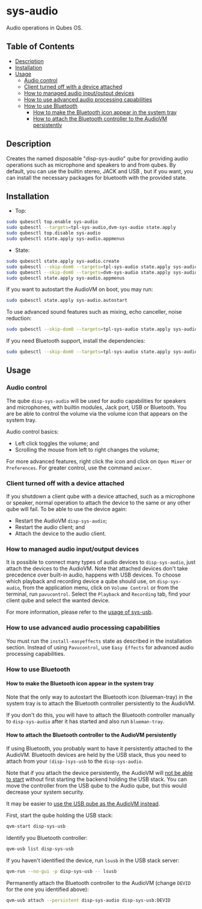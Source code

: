 # sys-audio

Audio operations in Qubes OS.

## Table of Contents

*   [Description](#description)
*   [Installation](#installation)
*   [Usage](#usage)
    *   [Audio control](#audio-control)
    *   [Client turned off with a device attached](#client-turned-off-with-a-device-attached)
    *   [How to managed audio input/output devices](#how-to-managed-audio-inputoutput-devices)
    *   [How to use advanced audio processing capabilities](#how-to-use-advanced-audio-processing-capabilities)
    *   [How to use Bluetooth](#how-to-use-bluetooth)
        *   [How to make the Bluetooth icon appear in the system tray](#how-to-make-the-bluetooth-icon-appear-in-the-system-tray)
        *   [How to attach the Bluetooth controller to the AudioVM persistently](#how-to-attach-the-bluetooth-controller-to-the-audiovm-persistently)

## Description

Creates the named disposable "disp-sys-audio" qube for providing audio
operations such as microphone and speakers to and from qubes. By default, you
can use the builtin stereo, JACK and  USB , but if you want, you can install
the necessary packages for bluetooth with the provided state.

## Installation

*   Top:

```sh
sudo qubesctl top.enable sys-audio
sudo qubesctl --targets=tpl-sys-audio,dvm-sys-audio state.apply
sudo qubesctl top.disable sys-audio
sudo qubesctl state.apply sys-audio.appmenus
```

*   State:

<!-- pkg:begin:post-install -->

```sh
sudo qubesctl state.apply sys-audio.create
sudo qubesctl --skip-dom0 --targets=tpl-sys-audio state.apply sys-audio.install
sudo qubesctl --skip-dom0 --targets=dvm-sys-audio state.apply sys-audio.configure-dvm
sudo qubesctl state.apply sys-audio.appmenus
```

<!-- pkg:end:post-install -->

If you want to autostart the AudioVM on boot, you may run:

```sh
sudo qubesctl state.apply sys-audio.autostart
```

To use advanced sound features such as mixing, echo canceller, noise
reduction:

```sh
sudo qubesctl --skip-dom0 --targets=tpl-sys-audio state.apply sys-audio.install-easyeffects
```

If you need Bluetooth support, install the dependencies:

```sh
sudo qubesctl --skip-dom0 --targets=tpl-sys-audio state.apply sys-audio.install-bluetooth
```

## Usage

### Audio control

The qube `disp-sys-audio` will be used for audio capabilities for speakers
and microphones, with builtin modules, Jack port, USB or Bluetooth. You are be
able to control the volume via the volume icon that appears on the system
tray.

Audio control basics:

*   Left click toggles the volume; and
*   Scrolling the mouse from left to right changes the volume;

For more advanced features, right click the icon and click on `Open Mixer` or
`Preferences`. For greater control, use the command `amixer`.

### Client turned off with a device attached

If you shutdown a client qube with a device attached, such as a microphone or
speaker, normal operation to attach the device to the same or any other qube
will fail. To be able to use the device again:

*   Restart the AudioVM `disp-sys-audio`;
*   Restart the audio client; and
*   Attach the device to the audio client.

### How to managed audio input/output devices

It is possible to connect many types of audio devices to `disp-sys-audio`,
just attach the devices to the AudioVM. Note that attached devices don't take
precedence over built-in audio, happens with USB devices. To choose which
playback and recording device a qube should use, on `disp-sys-audio`, from the
application menu, click on `Volume Control` or from the terminal, run
`pavucontrol`. Select the `Playback` and `Recording` tab, find your client
qube and select the wanted device.

For more information, please refer to the
[usage of sys-usb](../sys-usb/README.md#usage).

### How to use advanced audio processing capabilities

You must run the `install-easyeffects` state as described in the installation
section. Instead of using `Pavucontrol`, use `Easy Effects` for advanced audio
processing capabilities.

### How to use Bluetooth

#### How to make the Bluetooth icon appear in the system tray

Note that the only way to autostart the Bluetooth icon (blueman-tray) in the
system tray is to attach the Bluetooth controller persistently to the AudioVM.

If you don't do this, you will have to attach the Bluetooth controller
manually to `disp-sys-audio` after it has started and also run `blueman-tray`.

#### How to attach the Bluetooth controller to the AudioVM persistently

If using Bluetooth, you probably want to have it persistently attached to the
AudioVM. Bluetooth devices are held by the USB stack, thus you need to attach
from your `(disp-)sys-usb` to the `disp-sys-audio`.

Note that if you attach the device persistently, the AudioVM will
[not be able to start](https://github.com/QubesOS/qubes-issues/issues/8877)
without first starting the backend holding the USB stack. You can move the
controller from the USB qube to the Audio qube, but this would decrease your
system security.

It may be easier to
[use the USB qube as the AudioVM instead](../sys-usb/README.md#usage).

First, start the qube holding the USB stack:

```sh
qvm-start disp-sys-usb
```

Identify you Bluetooth controller:

```sh
qvm-usb list disp-sys-usb
```

If you haven't identified the device, run `lsusb` in the USB stack server:

```sh
qvm-run --no-gui -p disp-sys-usb -- lsusb
```

Permanently attach the Bluetooth controller to the AudioVM (change `DEVID` for
the one you identified above):

```sh
qvm-usb attach --persistent disp-sys-audio disp-sys-usb:DEVID
```
